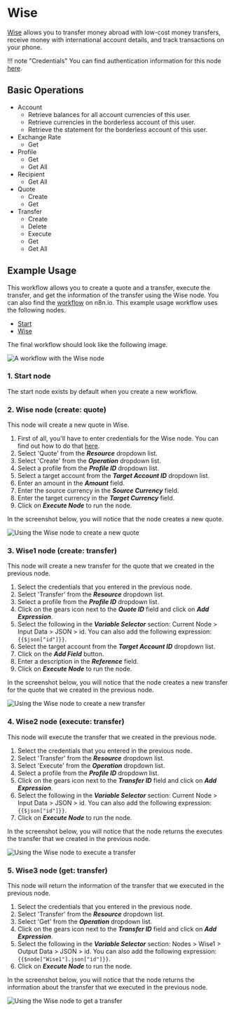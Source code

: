 # Wise

[Wise](https://wise.com) allows you to transfer money abroad with low-cost money transfers, receive money with international account details, and track transactions on your phone.

!!! note "Credentials"
    You can find authentication information for this node [here](/integrations/builtin/credentials/wise/).


## Basic Operations

* Account
    * Retrieve balances for all account currencies of this user.
    * Retrieve currencies in the borderless account of this user.
    * Retrieve the statement for the borderless account of this user.
* Exchange Rate
    * Get
* Profile
    * Get
    * Get All
* Recipient
    * Get All
* Quote
    * Create
    * Get
* Transfer
    * Create
    * Delete
    * Execute
    * Get
    * Get All

## Example Usage

This workflow allows you to create a quote and a transfer, execute the transfer, and get the information of the transfer using the Wise node. You can also find the [workflow](https://n8n.io/workflows/992) on n8n.io. This example usage workflow uses the following nodes.
- [Start](/integrations/builtin/core-nodes/n8n-nodes-base.start/)
- [Wise]()

The final workflow should look like the following image.

![A workflow with the Wise node](/_images/integrations/builtin/app-nodes/wise/workflow.png)

### 1. Start node

The start node exists by default when you create a new workflow.

### 2. Wise node (create: quote)

This node will create a new quote in Wise.

1. First of all, you'll have to enter credentials for the Wise node. You can find out how to do that [here](/integrations/builtin/credentials/wise/).
2. Select 'Quote' from the ***Resource*** dropdown list.
3. Select 'Create' from the ***Operation*** dropdown list.
4. Select a profile from the ***Profile ID*** dropdown list.
5. Select a target account from the ***Target Account ID*** dropdown list.
6. Enter an amount in the ***Amount*** field.
7. Enter the source currency in the ***Source Currency*** field.
8. Enter the target currency in the ***Target Currency*** field.
9. Click on ***Execute Node*** to run the node.

In the screenshot below, you will notice that the node creates a new quote.

![Using the Wise node to create a new quote](/_images/integrations/builtin/app-nodes/wise/wise_node.png)

### 3. Wise1 node (create: transfer)

This node will create a new transfer for the quote that we created in the previous node.

1. Select the credentials that you entered in the previous node.
2. Select 'Transfer' from the ***Resource*** dropdown list.
3. Select a profile from the ***Profile ID*** dropdown list.
4. Click on the gears icon next to the ***Quote ID*** field and click on ***Add Expression***.
5. Select the following in the ***Variable Selector*** section: Current Node > Input Data > JSON > id. You can also add the following expression: `{{$json["id"]}}`.
6. Select the target account from the ***Target Account ID*** dropdown list.
7. Click on the ***Add Field*** button.
8. Enter a description in the ***Reference*** field.
9. Click on ***Execute Node*** to run the node.

In the screenshot below, you will notice that the node creates a new transfer for the quote that we created in the previous node.

![Using the Wise node to create a new transfer](/_images/integrations/builtin/app-nodes/wise/wise1_node.png)

### 4. Wise2 node (execute: transfer)

This node will execute the transfer that we created in the previous node.

1. Select the credentials that you entered in the previous node.
2. Select 'Transfer' from the ***Resource*** dropdown list.
3. Select 'Execute' from the ***Operation*** dropdown list.
4. Select a profile from the ***Profile ID*** dropdown list.
5. Click on the gears icon next to the ***Transfer ID*** field and click on ***Add Expression***.
6. Select the following in the ***Variable Selector*** section: Current Node > Input Data > JSON > id. You can also add the following expression: `{{$json["id"]}}`.
7. Click on ***Execute Node*** to run the node.

In the screenshot below, you will notice that the node returns the executes the transfer that we created in the previous node.

![Using the Wise node to execute a transfer](/_images/integrations/builtin/app-nodes/wise/wise2_node.png)

### 5. Wise3 node (get: transfer)

This node will return the information of the transfer that we executed in the previous node.

1. Select the credentials that you entered in the previous node.
2. Select 'Transfer' from the ***Resource*** dropdown list.
3. Select 'Get' from the ***Operation*** dropdown list.
4. Click on the gears icon next to the ***Transfer ID*** field and click on ***Add Expression***.
5. Select the following in the ***Variable Selector*** section: Nodes > Wise1 > Output Data > JSON > id. You can also add the following expression: `{{$node["Wise1"].json["id"]}}`.
6. Click on ***Execute Node*** to run the node.

In the screenshot below, you will notice that the node returns the information about the transfer that we executed in the previous node.

![Using the Wise node to get a transfer](/_images/integrations/builtin/app-nodes/wise/wise3_node.png)
